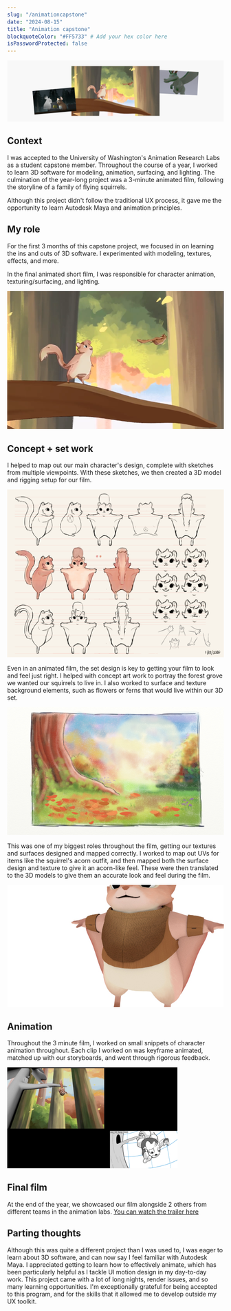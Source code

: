 ```yaml
---
slug: "/animationcapstone"
date: "2024-08-15"
title: "Animation capstone"
blockquoteColor: "#FF5733" # Add your hex color here
isPasswordProtected: false
---
```


![Hero image of animation](../src/images/animation/hero.png)

## Context
I was accepted to the University of Washington's Animation Research Labs as a student capstone member. Throughout the course of a year, I worked to learn 3D software for modeling, animation, surfacing, and lighting. The culmination of the year-long project was a 3-minute animated film, following the storyline of a family of flying squirrels. 

Although this project didn't follow the traditional UX process, it gave me the opportunity to learn Autodesk Maya and animation principles. 

## My role
For the first 3 months of this capstone project, we focused in on learning the ins and outs of 3D software. I experimented with modeling, textures, effects, and more. 

In the final animated short film, I was responsible for character animation, texturing/surfacing, and lighting. 

![Final shot from film](../src/images/animation/overall.png)

## Concept + set work
I helped to map out our main character's design, complete with sketches from multiple viewpoints. With these sketches, we then created a 3D model and rigging setup for our film. 

![Sketches](../src/images/animation/charactersketches.png)

Even in an animated film, the set design is key to getting your film to look and feel just right. I helped with concept art work to portray the forest grove we wanted our squirrels to live in. I also worked to surface and texture background elements, such as flowers or ferns that would live within our 3D set. 

![Art](../src/images/animation/creditscene.png)

This was one of my biggest roles throughout the film, getting our textures and surfaces designed and mapped correctly. I worked to map out UVs for items like the squirrel's acorn outfit, and then mapped both the surface design and texture to give it an acorn-like feel.  These were then translated to the 3D models to give them an accurate look and feel during the film. 

![Texturing](../src/images/animation/shading.jpg)

## Animation
Throughout the 3 minute film, I worked on small snippets of character animation throughout. Each clip I worked on was keyframe animated, matched up with our storyboards, and went through rigorous feedback. 

![Character animation](../src/images/animation/animation.png)

## Final film
At the end of the year, we showcased our film alongside 2 others from different teams in the animation labs. [You can watch the trailer here](https://arl.cs.washington.edu/films/2020_taking_flight/)

## Parting thoughts
Although this was quite a different project than I was used to, I was eager to learn about 3D software, and can now say I feel familiar with Autodesk Maya. I appreciated getting to learn how to effectively animate, which has been particularly helpful as I tackle UI motion design in my day-to-day work. This project came with a lot of long nights, render issues, and so many learning opportunities. I'm exceptionally grateful for being accepted to this program, and for the skills that it allowed me to develop outside my UX toolkit. 


